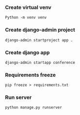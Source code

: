 ### Create virtual venv

    Python -m venv venv

### Create django-admin project

    django-admin startproject app .

### Create django app

    django-admin startapp conference

### Requirements freeze

    pip freeze > requirements.txt

### Run server

    python manage.py runserver
